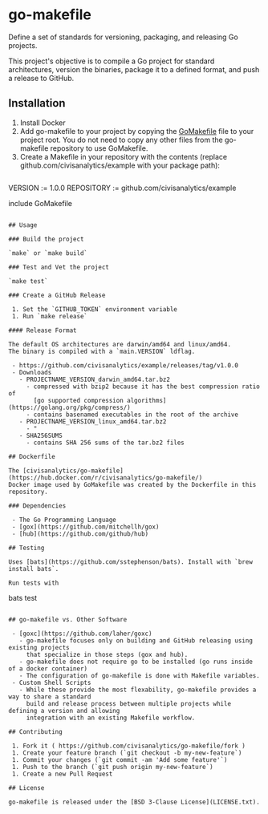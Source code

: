 # go-makefile

Define a set of standards for versioning, packaging, and releasing Go projects.

This project's objective is to compile a Go project for standard architectures,
version the binaries, package it to a defined format, and push a release to GitHub.

## Installation

 1. Install Docker
 1. Add go-makefile to your project by copying the [GoMakefile](GoMakefile) file to your project root.
    You do not need to copy any other files from the go-makefile repository to use GoMakefile.
 1. Create a Makefile in your repository with the contents (replace github.com/civisanalytics/example
    with your package path):
    ```
VERSION := 1.0.0
REPOSITORY := github.com/civisanalytics/example

include GoMakefile
```

## Usage

### Build the project

`make` or `make build`

### Test and Vet the project

`make test`

### Create a GitHub Release

 1. Set the `GITHUB_TOKEN` environment variable
 1. Run `make release`

#### Release Format

The default OS architectures are darwin/amd64 and linux/amd64.
The binary is compiled with a `main.VERSION` ldflag.

 - https://github.com/civisanalytics/example/releases/tag/v1.0.0
 - Downloads
   - PROJECTNAME_VERSION_darwin_amd64.tar.bz2
     - compressed with bzip2 because it has the best compression ratio of
       [go supported compression algorithms](https://golang.org/pkg/compress/)
     - contains basenamed executables in the root of the archive
   - PROJECTNAME_VERSION_linux_amd64.tar.bz2
     - "
   - SHA256SUMS
     - contains SHA 256 sums of the tar.bz2 files

## Dockerfile

The [civisanalytics/go-makefile](https://hub.docker.com/r/civisanalytics/go-makefile/)
Docker image used by GoMakefile was created by the Dockerfile in this repository.

### Dependencies

 - The Go Programming Language
 - [gox](https://github.com/mitchellh/gox)
 - [hub](https://github.com/github/hub)

## Testing

Uses [bats](https://github.com/sstephenson/bats). Install with `brew install bats`.

Run tests with
```
bats test
```

## go-makefile vs. Other Software

 - [goxc](https://github.com/laher/goxc)
   - go-makefile focuses only on building and GitHub releasing using existing projects
     that specialize in those steps (gox and hub).
   - go-makefile does not require go to be installed (go runs inside of a docker container)
   - The configuration of go-makefile is done with Makefile variables.
 - Custom Shell Scripts
   - While these provide the most flexability, go-makefile provides a way to share a standard
     build and release process between multiple projects while defining a version and allowing
     integration with an existing Makefile workflow.

## Contributing

 1. Fork it ( https://github.com/civisanalytics/go-makefile/fork )
 1. Create your feature branch (`git checkout -b my-new-feature`)
 1. Commit your changes (`git commit -am 'Add some feature'`)
 1. Push to the branch (`git push origin my-new-feature`)
 1. Create a new Pull Request

## License

go-makefile is released under the [BSD 3-Clause License](LICENSE.txt).
